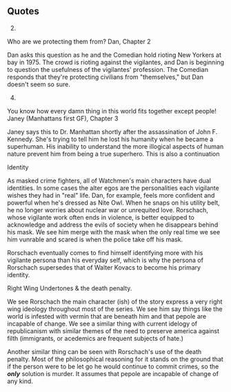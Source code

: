 
## Quotes
2.

Who are we protecting them from?
Dan, Chapter 2

Dan asks this question as he and the Comedian hold rioting New Yorkers at bay in 1975. The crowd is rioting against the vigilantes, and Dan is beginning to question the usefulness of the vigilantes' profession. The Comedian responds that they're protecting civilians from "themselves," but Dan doesn't seem so sure.


4.

You know how every damn thing in this world fits together except people!
Janey (Manhattans first GF), Chapter 3

Janey says this to Dr. Manhattan shortly after the assassination of John F. Kennedy. She's trying to tell him he lost his humanity when he became a superhuman. His inability to understand the more illogical aspects of human nature prevent him from being a true superhero. This is also a continuation

Identity

As masked crime fighters, all of Watchmen's main characters have dual identities. In some cases the alter egos are the personalities each vigilante wishes they had in "real" life. Dan, for example, feels more confident and powerful when he's dressed as Nite Owl. When he snaps on his utility belt, he no longer worries about nuclear war or unrequited love. Rorschach, whose vigilante work often ends in violence, is better equipped to acknowledge and address the evils of society when he disappears behind his mask. We see him merge with the mask when the only real time we see him vunrable and scared is when the police take off his mask.

Rorschach eventually comes to find himself identifying more with his vigilante persona than his everyday self, which is why the persona of Rorschach supersedes that of Walter Kovacs to become his primary identity.

Right Wing Undertones & the death penalty.

We see Rorschach the main character (ish) of the story express a very right wing ideology throughout most of the series. We see him say things like the world is infested with vermin that are beneath him and that pepole are incapable of change. We see a similar thing with current idelogy of republicanism with similar themes of the need to preserve america against filth (immigrants, or acedemics are frequent subjects of hate.)

Another similar thing can be seen with Rorschach's use of the death penalty. Most of the philosophical reasoning for it stands on the ground that if the person were to be let go he would continue to commit crimes, so the ***only*** solution is murder. It assumes that pepole are incapable of change of any kind. 
